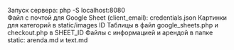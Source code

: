 Запуск сервера: php -S localhost:8080  
Файл с почтой для Google Sheet (client_email): credentials.json
Картинки для категорий в static/images
ID Таблицы в файл google_sheets.php и checkout.php в SHEET_ID
Файлы с информацией и арендой в папке static: arenda.md и text.md